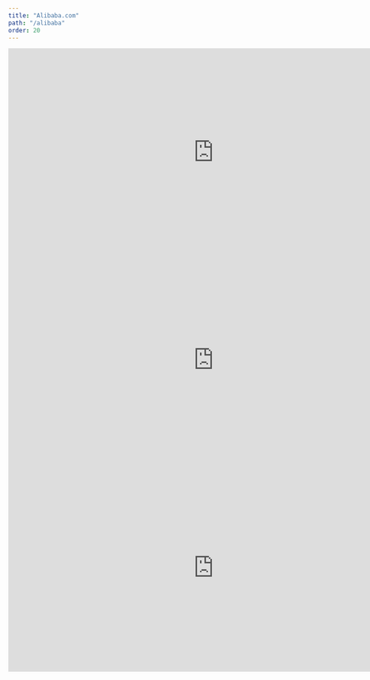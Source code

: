 ```yaml
---
title: "Alibaba.com"
path: "/alibaba"
order: 20
---
```


<iframe width="830" height="420" src="https://www.youtube.com/embed/gk69hV6LEgI" frameborder="0" allow="accelerometer; autoplay; encrypted-media; gyroscope; picture-in-picture" allowfullscreen></iframe>

<iframe width="830" height="420" src="https://www.youtube.com/embed/6xh85o1up5w" frameborder="0" allow="accelerometer; autoplay; encrypted-media; gyroscope; picture-in-picture" allowfullscreen></iframe>

<iframe width="830" height="420" src="https://www.youtube.com/embed/Up9-C4_8dVo" frameborder="0" allow="accelerometer; autoplay; encrypted-media; gyroscope; picture-in-picture" allowfullscreen></iframe>